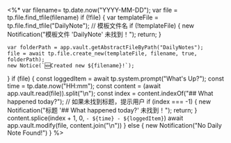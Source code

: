 <%*
var filename= tp.date.now("YYYY-MM-DD");
var file = tp.file.find_tfile(filename) 
if (!file) {
	var templateFile = tp.file.find_tfile("DailyNote"); // 模板文件名
	if (!templateFile) {
        new Notification("模板文件 'DailyNote' 未找到！");
        return;
    }
    
    var folderPath = app.vault.getAbstractFileByPath("DailyNotes");
    file = await tp.file.create_new(templateFile, filename, true, folderPath);
    new Notice(`🆕Created new ${filename}!`);
}
if (file) {
	const loggedItem = await tp.system.prompt("What's Up?");
	const time = tp.date.now("HH:mm");
	const content = (await app.vault.read(file)).split("\n");
	const index = content.indexOf("## What happened today?");
	// 如果未找到标题，提示用户
    if (index === -1) {
        new Notification("标题 '## What happened today?' 未找到！");
        return;
    }
	content.splice(index + 1, 0, `- ${time} - ${loggedItem}`) 
	await app.vault.modify(file, content.join("\n")) 
} else { 
	new Notification("No Daily Note Found!") 
} 
%>